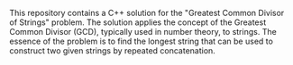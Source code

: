 This repository contains a C++ solution for the "Greatest Common Divisor of Strings" problem. 
The solution applies the concept of the Greatest Common Divisor (GCD), typically used in number theory, to strings. 
The essence of the problem is to find the longest string that can be used to construct two given strings by repeated concatenation.